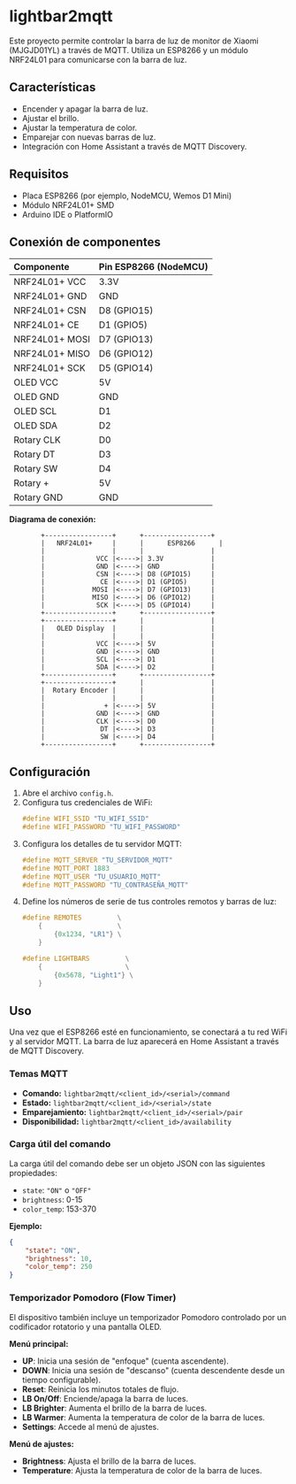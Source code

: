 # lightbar2mqtt

Este proyecto permite controlar la barra de luz de monitor de Xiaomi (MJGJD01YL) a través de MQTT. Utiliza un ESP8266 y un módulo NRF24L01 para comunicarse con la barra de luz.

## Características

- Encender y apagar la barra de luz.
- Ajustar el brillo.
- Ajustar la temperatura de color.
- Emparejar con nuevas barras de luz.
- Integración con Home Assistant a través de MQTT Discovery.

## Requisitos

- Placa ESP8266 (por ejemplo, NodeMCU, Wemos D1 Mini)
- Módulo NRF24L01+ SMD
- Arduino IDE o PlatformIO

## Conexión de componentes

| Componente | Pin ESP8266 (NodeMCU) |
| :--- | :--- |
| NRF24L01+ VCC | 3.3V |
| NRF24L01+ GND | GND |
| NRF24L01+ CSN | D8 (GPIO15) |
| NRF24L01+ CE | D1 (GPIO5) |
| NRF24L01+ MOSI | D7 (GPIO13) |
| NRF24L01+ MISO | D6 (GPIO12) |
| NRF24L01+ SCK | D5 (GPIO14) |
| OLED VCC | 5V |
| OLED GND | GND |
| OLED SCL | D1 |
| OLED SDA | D2 |
| Rotary CLK | D0 |
| Rotary DT | D3 |
| Rotary SW | D4 |
| Rotary + | 5V |
| Rotary GND | GND |

**Diagrama de conexión:**

```
        +-----------------+      +-----------------+
        |   NRF24L01+     |      |      ESP8266      |
        |                 |      |                 |
        |             VCC |<---->| 3.3V            |
        |             GND |<---->| GND             |
        |             CSN |<---->| D8 (GPIO15)     |
        |              CE |<---->| D1 (GPIO5)      |
        |            MOSI |<---->| D7 (GPIO13)     |
        |            MISO |<---->| D6 (GPIO12)     |
        |             SCK |<---->| D5 (GPIO14)     |
        +-----------------+      +-----------------+
        +-----------------+      |                 |
        |   OLED Display  |      |                 |
        |                 |      |                 |
        |             VCC |<---->| 5V              |
        |             GND |<---->| GND             |
        |             SCL |<---->| D1              |
        |             SDA |<---->| D2              |
        +-----------------+      +-----------------+
        +-----------------+      |                 |
        |  Rotary Encoder |      |                 |
        |                 |      |                 |
        |               + |<---->| 5V              |
        |             GND |<---->| GND             |
        |             CLK |<---->| D0              |
        |              DT |<---->| D3              |
        |              SW |<---->| D4              |
        +-----------------+      +-----------------+
```

## Configuración

1.  Abre el archivo `config.h`.
2.  Configura tus credenciales de WiFi:
    ```c
    #define WIFI_SSID "TU_WIFI_SSID"
    #define WIFI_PASSWORD "TU_WIFI_PASSWORD"
    ```
3.  Configura los detalles de tu servidor MQTT:
    ```c
    #define MQTT_SERVER "TU_SERVIDOR_MQTT"
    #define MQTT_PORT 1883
    #define MQTT_USER "TU_USUARIO_MQTT"
    #define MQTT_PASSWORD "TU_CONTRASEÑA_MQTT"
    ```
4.  Define los números de serie de tus controles remotos y barras de luz:
    ```c
    #define REMOTES         \
        {                   \
            {0x1234, "LR1"} \
        }

    #define LIGHTBARS         \
        {                     \
            {0x5678, "Light1"} \
        }
    ```

## Uso

Una vez que el ESP8266 esté en funcionamiento, se conectará a tu red WiFi y al servidor MQTT. La barra de luz aparecerá en Home Assistant a través de MQTT Discovery.

### Temas MQTT

-   **Comando:** `lightbar2mqtt/<client_id>/<serial>/command`
-   **Estado:** `lightbar2mqtt/<client_id>/<serial>/state`
-   **Emparejamiento:** `lightbar2mqtt/<client_id>/<serial>/pair`
-   **Disponibilidad:** `lightbar2mqtt/<client_id>/availability`

### Carga útil del comando

La carga útil del comando debe ser un objeto JSON con las siguientes propiedades:

-   `state`: `"ON"` o `"OFF"`
-   `brightness`: 0-15
-   `color_temp`: 153-370

**Ejemplo:**

```json
{
    "state": "ON",
    "brightness": 10,
    "color_temp": 250
}
```

### Temporizador Pomodoro (Flow Timer)

El dispositivo también incluye un temporizador Pomodoro controlado por un codificador rotatorio y una pantalla OLED.

**Menú principal:**

-   **UP**: Inicia una sesión de "enfoque" (cuenta ascendente).
-   **DOWN**: Inicia una sesión de "descanso" (cuenta descendente desde un tiempo configurable).
-   **Reset**: Reinicia los minutos totales de flujo.
-   **LB On/Off**: Enciende/apaga la barra de luces.
-   **LB Brighter**: Aumenta el brillo de la barra de luces.
-   **LB Warmer**: Aumenta la temperatura de color de la barra de luces.
-   **Settings**: Accede al menú de ajustes.

**Menú de ajustes:**

-   **Brightness**: Ajusta el brillo de la barra de luces.
-   **Temperature**: Ajusta la temperatura de color de la barra de luces.
